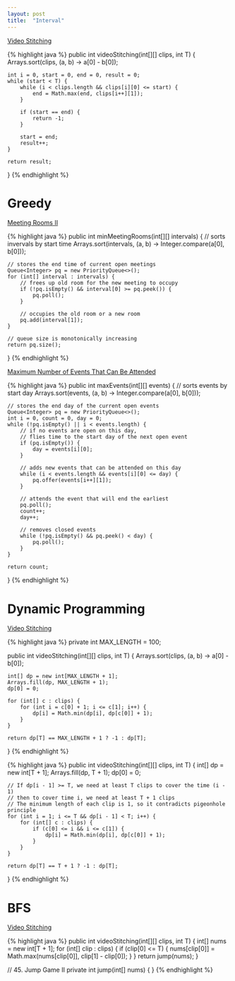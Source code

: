 ```yaml
---
layout: post
title:  "Interval"
---
```


[Video Stitching][video-stitching]

{% highlight java %}
public int videoStitching(int[][] clips, int T) {
    Arrays.sort(clips, (a, b) -> a[0] - b[0]);

    int i = 0, start = 0, end = 0, result = 0;
    while (start < T) {
        while (i < clips.length && clips[i][0] <= start) {
            end = Math.max(end, clips[i++][1]);
        }

        if (start == end) {
            return -1;
        }

        start = end;
        result++;
    }

    return result;
}
{% endhighlight %}

# Greedy

[Meeting Rooms II][meeting-rooms-ii]

{% highlight java %}
public int minMeetingRooms(int[][] intervals) {
    // sorts invervals by start time
    Arrays.sort(intervals, (a, b) -> Integer.compare(a[0], b[0]));

    // stores the end time of current open meetings
    Queue<Integer> pq = new PriorityQueue<>();
    for (int[] interval : intervals) {
        // frees up old room for the new meeting to occupy
        if (!pq.isEmpty() && interval[0] >= pq.peek()) {
            pq.poll();
        }

        // occupies the old room or a new room
        pq.add(interval[1]);
    }

    // queue size is monotonically increasing
    return pq.size();
}
{% endhighlight %}

[Maximum Number of Events That Can Be Attended][maximum-number-of-events-that-can-be-attended]

{% highlight java %}
public int maxEvents(int[][] events) {
    // sorts events by start day
    Arrays.sort(events, (a, b) -> Integer.compare(a[0], b[0]));

    // stores the end day of the current open events
    Queue<Integer> pq = new PriorityQueue<>();
    int i = 0, count = 0, day = 0;
    while (!pq.isEmpty() || i < events.length) {
        // if no events are open on this day,
        // flies time to the start day of the next open event
        if (pq.isEmpty()) {
            day = events[i][0];
        }

        // adds new events that can be attended on this day
        while (i < events.length && events[i][0] <= day) {
            pq.offer(events[i++][1]);
        }

        // attends the event that will end the earliest
        pq.poll();
        count++;
        day++;

        // removes closed events
        while (!pq.isEmpty() && pq.peek() < day) {
            pq.poll();
        }   
    }

    return count;
}
{% endhighlight %}

# Dynamic Programming

[Video Stitching][video-stitching]

{% highlight java %}
private int MAX_LENGTH = 100;

public int videoStitching(int[][] clips, int T) {
    Arrays.sort(clips, (a, b) -> a[0] - b[0]);

    int[] dp = new int[MAX_LENGTH + 1];
    Arrays.fill(dp, MAX_LENGTH + 1);
    dp[0] = 0;

    for (int[] c : clips) {
        for (int i = c[0] + 1; i <= c[1]; i++) {
            dp[i] = Math.min(dp[i], dp[c[0]] + 1);
        }
    }

    return dp[T] == MAX_LENGTH + 1 ? -1 : dp[T];
}
{% endhighlight %}

{% highlight java %}
public int videoStitching(int[][] clips, int T) {
    int[] dp = new int[T + 1];
    Arrays.fill(dp, T + 1);
    dp[0] = 0;

    // If dp[i - 1] >= T, we need at least T clips to cover the time (i - 1)
    // then to cover time i, we need at least T + 1 clips
    // The minimum length of each clip is 1, so it contradicts pigeonhole principle
    for (int i = 1; i <= T && dp[i - 1] < T; i++) {
        for (int[] c : clips) {
            if (c[0] <= i && i <= c[1]) {
                dp[i] = Math.min(dp[i], dp[c[0]] + 1);
            }
        }
    }

    return dp[T] == T + 1 ? -1 : dp[T];
}
{% endhighlight %}

# BFS

[Video Stitching][video-stitching]

{% highlight java %}
public int videoStitching(int[][] clips, int T) {
    int[] nums = new int[T + 1];
    for (int[] clip : clips) {
        if (clip[0] <= T) {
            nums[clip[0]] = Math.max(nums[clip[0]], clip[1] - clip[0]);
        }
    }
    return jump(nums);
}

// 45. Jump Game II
private int jump(int[] nums) {
}
{% endhighlight %}

[maximum-number-of-events-that-can-be-attended]: https://leetcode.com/problems/maximum-number-of-events-that-can-be-attended/
[meeting-rooms-ii]: https://leetcode.com/problems/meeting-rooms-ii/
[video-stitching]: https://leetcode.com/problems/video-stitching/
